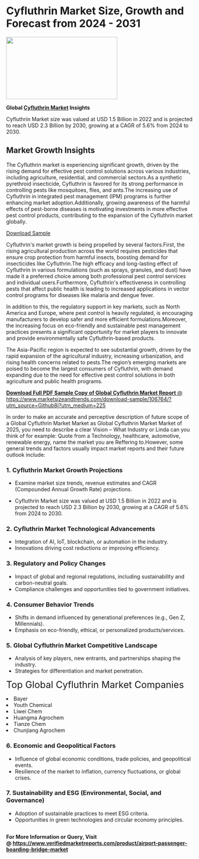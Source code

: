 <H1>Cyfluthrin Market Size, Growth and Forecast from 2024 - 2031</H1><img class="aligncenter size-medium wp-image-584254" src="https://thirdeyenews.in/wp-content/uploads/2024/09/Global-Market-Research-300x168.jpeg" alt="" width="300" height="168" /><p><strong>Global&nbsp;<a href="https://www.marketsizeandtrends.com/download-sample/106764/?utm_source=Github8j?utm_medium=225">Cyfluthrin Market</a> Insights</strong></p><p>Cyfluthrin Market size was valued at USD 1.5 Billion in 2022 and is projected to reach USD 2.3 Billion by 2030, growing at a CAGR of 5.6% from 2024 to 2030.</p><p><h2>Market Growth Insights</h2> <p>The Cyfluthrin market is experiencing significant growth, driven by the rising demand for effective pest control solutions across various industries, including agriculture, residential, and commercial sectors.As a synthetic pyrethroid insecticide, Cyfluthrin is favored for its strong performance in controlling pests like mosquitoes, flies, and ants.The increasing use of Cyfluthrin in integrated pest management (IPM) programs is further enhancing market adoption.Additionally, growing awareness of the harmful effects of pest-borne diseases is motivating investments in more effective pest control products, contributing to the expansion of the Cyfluthrin market globally.</p> <p><a href="#">Download Sample</a></p> <p>Cyfluthrin's market growth is being propelled by several factors.First, the rising agricultural production across the world requires pesticides that ensure crop protection from harmful insects, boosting demand for insecticides like Cyfluthrin.The high efficacy and long-lasting effect of Cyfluthrin in various formulations (such as sprays, granules, and dust) have made it a preferred choice among both professional pest control services and individual users.Furthermore, Cyfluthrin's effectiveness in controlling pests that affect public health is leading to increased applications in vector control programs for diseases like malaria and dengue fever.</p> <p>In addition to this, the regulatory support in key markets, such as North America and Europe, where pest control is heavily regulated, is encouraging manufacturers to develop safer and more efficient formulations.Moreover, the increasing focus on eco-friendly and sustainable pest management practices presents a significant opportunity for market players to innovate and provide environmentally safe Cyfluthrin-based products.</p> <p>The Asia-Pacific region is expected to see substantial growth, driven by the rapid expansion of the agricultural industry, increasing urbanization, and rising health concerns related to pests.The region’s emerging markets are poised to become the largest consumers of Cyfluthrin, with demand expanding due to the need for effective pest control solutions in both agriculture and public health programs.</p> <p><a href="#"></p><p><span class=""><strong>Download Full PDF Sample Copy of Global Cyfluthrin Market Report</strong> @ <a href="https://www.marketsizeandtrends.com/download-sample/106764/?utm_source=Github8j?utm_medium=225" target="_blank">https://www.marketsizeandtrends.com/download-sample/106764/?utm_source=Github8j?utm_medium=225</a></span></p><p>In order to make an accurate and perceptive description of future scope of a Global&nbsp;Cyfluthrin Market Market as Global&nbsp;Cyfluthrin Market Market of 2025, you need to describe a clear Vision &ndash; What Industry or Linda can you think of for example: Quote from a Technology, healthcare, automotive, renewable energy, name the market you are Reffering to.However, some general trends and factors usually impact market reports and their future outlook include:</p><h3>1.&nbsp;<strong>Cyfluthrin Market Growth Projections</strong></h3><ul><li>Examine market size trends, revenue estimates and CAGR (Compounded Annual Growth Rate) projections.</li><li><p>Cyfluthrin Market size was valued at USD 1.5 Billion in 2022 and is projected to reach USD 2.3 Billion by 2030, growing at a CAGR of 5.6% from 2024 to 2030.</p></li></ul><h3>2.&nbsp;<strong>Cyfluthrin Market Technological Advancements</strong></h3><ul><li>Integration of AI, IoT, blockchain, or automation in the industry.</li><li>Innovations driving cost reductions or improving efficiency.</li></ul><h3>3.&nbsp;<strong>Regulatory and Policy Changes</strong></h3><ul><li>Impact of global and regional regulations, including sustainability and carbon-neutral goals.</li><li>Compliance challenges and opportunities tied to government initiatives.</li></ul><h3>4.&nbsp;<strong>Consumer Behavior Trends</strong></h3><ul><li>Shifts in demand influenced by generational preferences (e.g., Gen Z, Millennials).</li><li>Emphasis on eco-friendly, ethical, or personalized products/services.</li></ul><h3>5.&nbsp;<strong>Global Cyfluthrin Market Competitive Landscape</strong></h3><ul><li>Analysis of key players, new entrants, and partnerships shaping the industry.</li><li>Strategies for differentiation and market penetration.</li></ul><p data-pm-slice="1 1 []"><span style="color: inherit; font-family: inherit; font-size: 25px;">Top Global Cyfluthrin Market Companies</span></p><div class="" data-test-id=""><p><li>Bayer</li><li> Youth Chemical</li><li> Liwei Chem</li><li> Huangma Agrochem</li><li> Tianze Chem</li><li> Chunjiang Agrochem</li></p></div><h3>6.&nbsp;<strong>Economic and Geopolitical Factors</strong></h3><ul><li>Influence of global economic conditions, trade policies, and geopolitical events.</li><li>Resilience of the market to inflation, currency fluctuations, or global crises.</li></ul><h3>7.&nbsp;<strong>Sustainability and ESG (Environmental, Social, and Governance)</strong></h3><ul><li>Adoption of sustainable practices to meet ESG criteria.</li><li>Opportunities in green technologies and circular economy principles.</li></ul><h2><strong style="font-size: 14px;">For More Information or Query, Visit @&nbsp;</strong><a style="background-color: #ffffff; font-size: 14px;" href="https://www.marketsizeandtrends.com/report/cyfluthrin-market/" target="_blank">https://www.verifiedmarketreports.com/product/airport-passenger-boarding-bridge-market</a></h2>